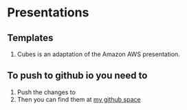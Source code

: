 # Presentations

## Templates
1. Cubes is an adaptation of the Amazon AWS presentation.


## To push to github io you need to
1. Push the changes to
2. Then you can find them at [my github space](http://suggitpe.github.io/)
